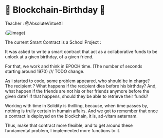 ﻿# 🥳 Blockchain-Birthday 🥳
 
 Teacher : @AbsoluteVirtueXI
 
 (![image](https://user-images.githubusercontent.com/53260686/118690372-4ada4600-b808-11eb-99ad-b5776479d16c.png))
 
The current Smart Contract is a School Project : 

It was asked to write a smart contract that act as a collaborative funds to be unlock at a given birthday, of a given friend. 

For that, we work and think in EPOCH time. (The number of seconds starting around 1970) /// TODO change. 

As i started to code, some problem appeared, who should be in charge?
The recipient ? What happens if the recipient dies before his birthday? 
And, what happen if the friends are not his or her friends anymore before the given date? 
If that happens, should they be able to retrieve their funds? 

Working with time in Solidity is thrilling, because, when time passes by, nothing is trully certain in humain affairs. 
And we got to remember that once a contract is deployed on the blockchain, it is, ad-vitam aeternam. 

Thus, make that contract more flexible, and to get around these fundamental problem, I implemented more functions to it. 

